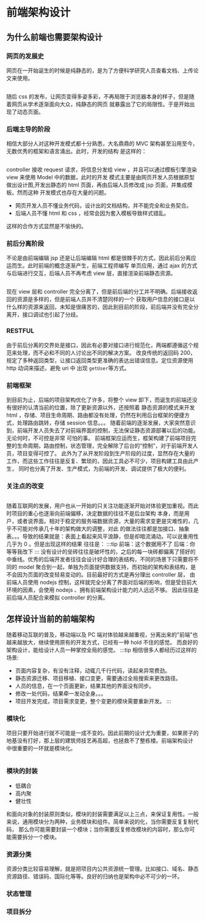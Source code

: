 # 前端架构设计
## 为什么前端也需要架构设计
### 网页的发展史
网页在一开始诞生的时候是纯静态的，是为了方便科学研究人员查看文档、上传论文来使用。

<img :src="$withBase('/front-design/static-page.png')" />

随后 css 的发布，让网页变得多姿多彩，不再局限于浏览器本身的样子，但是随着网页从学术逐渐面向大众，纯静态的网页
就暴露出了它的局限性。于是开始出现了动态页面。

### 后端主导的阶段
相信大部分人对这种开发模式都十分熟悉，大名鼎鼎的 MVC 架构甚至沿用至今，无数优秀的框架和语言涌出。此时，开发的结构
是这样的：

<img :src="$withBase('/front-design/servlet.png')" />

controller 接收 request 请求，将信息分发给 view ，并且可以通过模板引擎渲染 view 来使用 Model 中的数据，此时的开发
模式主要是由网页开发人员根据原型做出设计图,开发出静态的 html 页面，再由后端人员修改成 jsp 页面，并集成模板。然而这种
开发模式也存在大量的问题。
- 网页开发人员不懂业务代码，设计出的文档结构，并不能完全和业务契合。
- 后端人员不懂 html 和 css ，经常会因为套入模板导致样式错乱。

这样的合作方式显然是不愉快的。

### 前后分离阶段
不论是由前端编辑 jsp 还是让后端编辑 html 都是很棘手的方式，因此前后分离应运而生。此时前端的概念逐渐产生，前端工程师编写
单页应用，通过 ajax 的方式与后端进行交互，后端人员不再考虑 view 层，直接渲染前端静态资源。

<img :src="$withBase('/front-design/front-end.png')" />

现在 view 层和 controller 完全分离了，但是前后端的分工并不明确。后端接收返回的资源是多样的，但是前端人员并不清楚同样的一个
获取用户信息的接口是以什么样的资源来返回，未知是很痛苦的，因此到目前的阶段，前后端并没有完全分离开，接口调试也引起了分歧。

### RESTFUL
由于前后分离的交界处是接口，因此有必要对接口进行规范化，两端都遵循这个规范来处理，而不必和不同的人讨论出不同的解决方案。
改良传统的返回码 200，规定了多种返回类型，让接口返回类型更准确的表达出错误信息。定位资源使用 http 动词来描述，避免 uri 中
出现 ` getUser `等方式。

### 前端框架
到目前为止，后端的项目架构优化了许多，将整个 view 卸下，而诞生的前端还没有很好的认清当前的位置，除了更新资源以外，还按照着
静态资源的模式来开发 html ，存储、项目生命周期、路由都没有处理，仍然在利用后台框架的便捷方式，处理路由跳转，存储 session 信息。。。
随着前端的逐渐发展，大家突然意识到，前端开发人员失去了对前端界面的控制，无法保证静态资源部署以后的功能。无论何时，不可控是非常
可怕的事。
前端框架应运而生，框架构建了前端项目完整的生命周期，路由控制，状态管理，完全解除了后台的“控制”，对于前端开发人员，项目变得可控了。
此外为了从开发阶段到生产阶段的过度，显然存在大量的工作，而这些工作往往是反复、繁琐的，因此工具必不可少，项目构建工具由此产生，
同时也分离了开发、生产模式，为前端的开发、调试提供了极大的便利。

### 关注点的改变

<img :src="$withBase('/front-design/follow-point.png')" />

随着互联网的发展，用户也从一开始的只关注功能逐渐开始对体验更加重视。而此时项目的重心也逐渐向前端偏移，决定数据的往往不是后台架构
本身，而是用户，或者说界面。相对于稳定的服务端数据资源，大量的需求变更是灾难性的，几乎不可能对传承几十年的架构做大的调整，对此
的做法往往都是加接口、抽象表。。。导致的结果就是：表面上看起来风平浪静，但是却暗流涌动。可以说重用性几乎为 0 。但是出现这样的结果
往往是：
:::tip
前端：这个数据用不了
后端：你等等我改下
:::
没有设计的垒砖往往是破坏性的，之后的每一块砖都偏离了搭好的中垂线。优秀的后端开发者往往会设计好合理的表结构，不同的场景下只需要将不同的
model 聚合到一起，单独为页面提供数据支持，而初始的架构和表结构，是不会因为页面的改变轻易变动的。目前最好的方式是再分理出 controller 层，
由前端人员使用 nodejs 控制，这样就完全分离了界面对后端的影响，但是受目前大环境的因素，会使用 nodejs 、拥有前端架构设计能力的人远远不够。
因此往往是前后端人员配合来模拟 controller 的分离。
## 怎样设计当前的前端架构
随着移动互联的普及，移动端以及 PC 端对体验越来越重视，分离出来的"前端"也越来越放大，继续使用原有的开发方式，已经有一种 hold 不住的感觉。
而良好的架构设计，能给设计人员一种掌控全局的感觉。
:::tip
相信很多人都经历过这样的场景:

- 页面内容复杂，有没有注释，动辄几千行代码，读起来异常费劲。
- 静态资源迁移、项目移植、接口变更，需要通过全局搜索来更改路径。
- 人员的信息，在一个页面更新，结果其他的界面没有同步。
- 修改一处代码，结果牵一发动全身。。。
- 项目开发完成，项目需求变更，整个变更的模块需要重新开发。
:::
### 模块化
项目只要开始进行就不可能是一成不变的。因此前期的设计尤为重要，如果房子的地基没有打好，那上层的建筑师技艺再高超，也拯救不了整栋楼。前端架构设计
中很重要的一环就是模块化。

<img :src="$withBase('/front-design/module.png')" />

### 模块的封装
- 低耦合
- 高内聚
- 健壮性

和面向对象的封装原则类似，模块的封装需要满足以上三点，来保证复用性。一般来说，通用模块分为两种，业务模块和组件。简单来说的化，当你需要反复复制代码，
那么你可能需要封装一个模块；当你需要反复修改模块的内容时，那么你可能需要拆分一个模块。


### 资源分类
资源分类比较容易理解，就是把项目内公共资源统一管理。比如接口、域名、静态资源路径、错误码、国际化等等。良好的归纳也是架构中必不可少的一环。

### 状态管理


### 项目拆分
